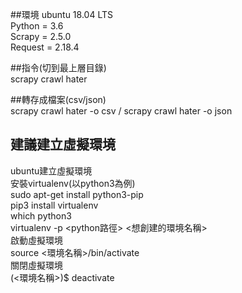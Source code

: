 ##環境
ubuntu 18.04 LTS <br>
Python = 3.6 <br>
Scrapy = 2.5.0 <br>
Request = 2.18.4 <br>

##指令(切到最上層目錄) <br>
scrapy crawl hater

##轉存成檔案(csv/json)<br>
scrapy crawl hater -o csv / scrapy crawl hater -o json

## 建議建立虛擬環境
ubuntu建立虛擬環境 <br>
安裝virtualenv(以python3為例) <br>
sudo apt-get install python3-pip <br>
pip3 install virtualenv <br>
which python3 <br>
virtualenv -p <python路徑> <想創建的環境名稱> <br>
啟動虛擬環境 <br>
source <環境名稱>/bin/activate <br>
關閉虛擬環境 <br>
(<環境名稱>)$ deactivate <br>

